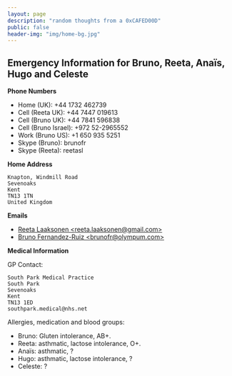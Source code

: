 ```yaml
---
layout: page
description: "random thoughts from a 0xCAFED00D"
public: false
header-img: "img/home-bg.jpg"
---
```


## Emergency Information for Bruno, Reeta, Anaïs, Hugo and Celeste ##

**Phone Numbers**

* Home (UK): +44 1732 462739
* Cell (Reeta UK): +44 7447 019613
* Cell (Bruno UK): +44 7841 596838
* Cell (Bruno Israel): +972 52-2965552
* Work (Bruno US): +1 650 935 5251
* Skype (Bruno): brunofr
* Skype (Reeta): reetasl

**Home Address**

    Knapton, Windmill Road
    Sevenoaks
    Kent
    TN13 1TN
    United Kingdom

**Emails**

* [Reeta Laaksonen &lt;reeta.laaksonen@gmail.com&gt;](mailto:reeta.laaksonen@gmail.com)
* [Bruno Fernandez-Ruiz &lt;brunofr@olympum.com&gt;](mailto:brunofr@olympum.com)

**Medical Information**

GP Contact:

    South Park Medical Practice
    South Park
    Sevenoaks
    Kent
    TN13 1ED
    southpark.medical@nhs.net

Allergies, medication and blood groups:

* Bruno: Gluten intolerance, AB+.
* Reeta: asthmatic, lactose intolerance, O+.
* Anaïs: asthmatic, ?
* Hugo: asthmatic, lactose intolerance, ?
* Celeste: ?
